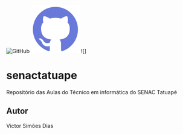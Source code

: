 
![GitHub](https://img.shields.io/github/license/victorsimoesd/gitegithub)
![](https://github.com/victorsimoesd/gitegithub/blob/main/github..png)
![]
# senactatuape
Repositório das Aulas do Técnico em informática do SENAC Tatuapé
## Autor  
Victor Simões Dias

